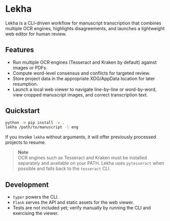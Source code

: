 # Lekha

Lekha is a CLI-driven workflow for manuscript transcription that combines multiple OCR engines, highlights disagreements, and launches a lightweight web editor for human review.

## Features

- Run multiple OCR engines (Tesseract and Kraken by default) against images or PDFs.
- Compute word-level consensus and conflicts for targeted review.
- Store project data in the appropriate XDG/AppData location for later resumption.
- Launch a local web viewer to navigate line-by-line or word-by-word, view cropped manuscript images, and correct transcription text.

## Quickstart

```bash
python -m pip install -e .
lekha /path/to/manuscript -l eng
```

If you invoke `lekha` without arguments, it will offer previously processed projects to resume.

> **Note**  
> OCR engines such as Tesseract and Kraken must be installed separately and available on your PATH. Lekha uses `pytesseract` when possible and falls back to the `tesseract` CLI.

## Development

- `typer` powers the CLI.
- `Flask` serves the API and static assets for the web viewer.
- Tests are not included yet; verify manually by running the CLI and exercising the viewer.
